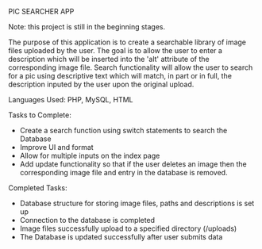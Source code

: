 PIC SEARCHER APP

Note: this project is still in the beginning stages.

The purpose of this application is to create a searchable library of image files uploaded by the user.  The goal is to allow the user to enter a description which will be inserted into the 'alt' attribute of the corresponding image file.  Search functionality will allow the user to search for a pic using descriptive text which will match, in part or in full, the description inputed by the user upon the original upload.  

Languages Used: PHP, MySQL, HTML

Tasks to Complete:

- Create a search function using switch statements to search the Database
- Improve UI and format
- Allow for multiple inputs on the index page
- Add update functionality so that if the user deletes an image then the corresponding image    file and entry in the database is removed.

Completed Tasks:

- Database structure for storing image files, paths and descriptions is set up
- Connection to the database is completed
- Image files successfully upload to a specified directory (/uploads)
- The Database is updated successfully after user submits data
